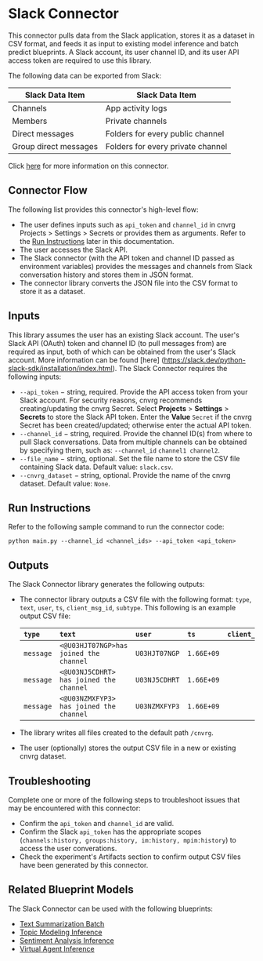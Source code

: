 # Slack Connector

This connector pulls data from the Slack application, stores it as a dataset in CSV format, and feeds it as input to existing model inference and batch predict blueprints. A Slack account, its user channel ID, and its user API access token are required to use this library.

The following data can be exported from Slack:

|Slack Data Item|Slack Data Item|
|-|-|
|Channels|App activity logs|
|Members|Private channels|
|Direct messages|Folders for every public channel|
|Group direct messages|Folders for every private channel|

Click [here](https://github.com/cnvrg/data-connectors/tree/slack_connector/slack_connector) for more information on this connector.

## Connector Flow
The following list provides this connector's high-level flow:
- The user defines inputs such as `api_token` and `channel_id` in cnvrg Projects > Settings > Secrets or provides them as arguments. Refer to the [Run Instructions](#run-instructions) later in this documentation.
- The user accesses the Slack API.
- The Slack connector (with the API token and channel ID passed as environment variables) provides the messages and channels from Slack conversation history and stores them in JSON format.
- The connector library converts the JSON file into the CSV format to store it as a dataset.

## Inputs
This library assumes the user has an existing Slack account. The user's Slack API (OAuth) token and channel ID (to pull messages from) are required as input, both of which can be obtained from the user's Slack account. More information can be found [here] (https://slack.dev/python-slack-sdk/installation/index.html).
The Slack Connector requires the following inputs:
* `--api_token` − string, required. Provide the API access token from your Slack account. For security reasons, cnvrg recommends creating/updating the cnvrg Secret. Select **Projects** > **Settings** > **Secrets** to store the Slack API token. Enter the **Value** `Secret` if the cnvrg Secret has been created/updated; otherwise enter the actual API token.
* `--channel_id` − string, required. Provide the channel ID(s) from where to pull Slack conversations. Data from multiple channels can be obtained by specifying them, such as: `--channel_id` `channel1 channel2`.
* `--file_name` − string, optional. Set the file name to store the CSV file containing Slack data. Default value: `slack.csv`.
* `--cnvrg_dataset` − string, optional. Provide the name of the cnvrg dataset. Default value: `None`.

## Run Instructions
Refer to the following sample command to run the connector code:
```
python main.py --channel_id <channel_ids> --api_token <api_token>
```

## Outputs
The Slack Connector library generates the following outputs:
* The connector library outputs a CSV file with the following format: `type`, `text`, `user`, `ts`, `client_msg_id`, `subtype`. This following is an example output CSV file:

  |`type`|`text`|`user`|`ts`|`client_msg_id`|`subtype`|
  |:---|:---|:---|:---|:---|:---|
  |`message`|`<@U03HJT07NGP>has joined the channel`|`U03HJT07NGP`|`1.66E+09`| |`channel_join`|
  |`message`|`<@U03NJ5CDHRT> has joined the channel`|`U03NJ5CDHRT`|`1.66E+09`| |`channel_join`|
  |`message`|`<@U03NZMXFYP3> has joined the channel`|`U03NZMXFYP3`|`1.66E+09`| |`channel_join`|

* The library writes all files created to the default path `/cnvrg`.
* The user (optionally) stores the output CSV file in a new or existing cnvrg dataset.

## Troubleshooting
Complete one or more of the following steps to troubleshoot issues that may be encountered with this connector:
- Confirm the `api_token` and `channel_id` are valid.
- Confirm the Slack `api_token` has the appropriate scopes (`channels:history, groups:history, im:history, mpim:history`) to access the user converations.
- Check the experiment's Artifacts section to confirm output CSV files have been generated by this connector.

## Related Blueprint Models
The Slack Connector can be used with the following blueprints:
- [Text Summarization Batch](https://metacloud.staging-cloud.cnvrg.io/marketplace/blueprints/text-summarization-batch)
- [Topic Modeling Inference](https://metacloud.staging-cloud.cnvrg.io/marketplace/blueprints/topic-modelling-inference)
- [Sentiment Analysis Inference](https://metacloud.cloud.cnvrg.io/marketplace/blueprints/sentiment-analysis-inference)
- [Virtual Agent Inference](https://metacloud.cloud.cnvrg.io/marketplace/blueprints/virtual-agent-inference)

